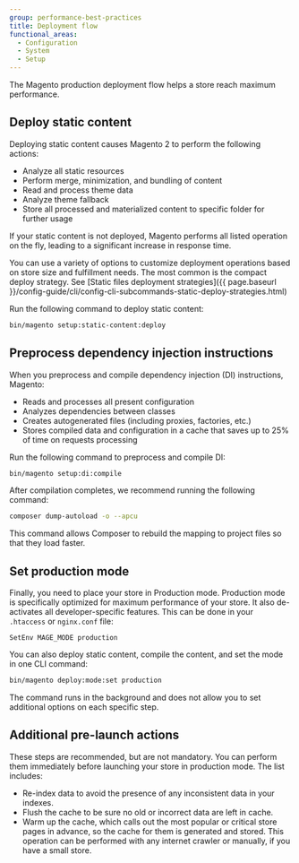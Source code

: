 ```yaml
---
group: performance-best-practices
title: Deployment flow
functional_areas:
  - Configuration
  - System
  - Setup
---
```


The Magento production deployment flow helps a store reach maximum performance.

## Deploy static content

Deploying static content causes Magento 2 to perform the following actions:

* Analyze all static resources
* Perform merge, minimization, and bundling of content
* Read and process theme data
* Analyze theme fallback
* Store all processed and materialized content to specific folder for further usage

If your static content is not deployed, Magento performs all listed operation on the fly, leading to a significant increase in response time.

You can use a variety of options to customize deployment operations based on store size and fulfillment needs. The most common is the compact deploy strategy. See [Static files deployment strategies]({{ page.baseurl }}/config-guide/cli/config-cli-subcommands-static-deploy-strategies.html)

Run the following command to deploy static content:

```bash
bin/magento setup:static-content:deploy
```

## Preprocess dependency injection instructions

When you preprocess and compile dependency injection (DI) instructions, Magento:

* Reads and processes all present configuration
* Analyzes dependencies between classes
* Creates autogenerated files (including proxies, factories, etc.)
* Stores compiled data and configuration in a cache that saves up to 25% of time on requests processing

Run the following command to preprocess and compile DI:

```bash
bin/magento setup:di:compile
```

After compilation completes, we recommend running the following command:

```bash
composer dump-autoload -o --apcu
```

This command allows Composer to rebuild the mapping to project files so that they load faster.

## Set production mode

Finally, you need to place your store in Production mode. Production mode is specifically optimized for maximum performance of your store. It also de-activates all developer-specific features. This can be done in your `.htaccess` or `nginx.conf` file:

`SetEnv MAGE_MODE production`

You can also deploy static content, compile the content, and set the mode in one CLI command:

```bash
bin/magento deploy:mode:set production
```

The command runs in the background and does not allow you to set additional options on each specific step.

## Additional pre-launch actions

These steps are recommended, but are not mandatory. You can perform them immediately before launching  your store in production mode. The list includes:

* Re-index data to avoid the presence of any inconsistent data in your indexes.
* Flush the cache to be sure no old or incorrect data are left in cache.
* Warm up the cache, which calls out the most popular or critical store pages in advance, so the cache for them is generated and stored. This operation can be performed with any internet crawler or manually, if you have a small store.
